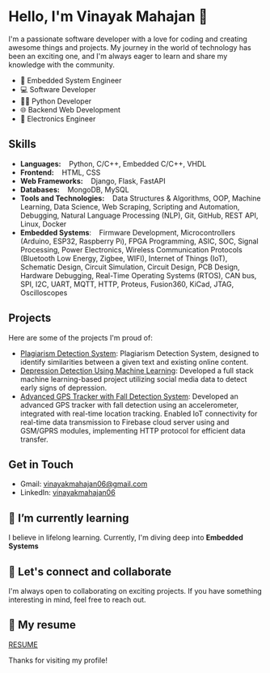 # Hello, I'm Vinayak Mahajan 👋

I'm a passionate software developer with a love for coding and creating awesome things and projects. My journey in the world of technology has been an exciting one, and I'm always eager to learn and share my knowledge with the community.

- 🤖 Embedded System Engineer
- 💻 Software Developer
- 👨‍💻 Python Developer
- 🌐 Backend Web Development
- 🔋 Electronics Engineer

## Skills
- **Languages:** $~~$ Python, C/C++, Embedded C/C++, VHDL
- **Frontend:** $~~$ HTML, CSS
- **Web Frameworks:** $~~$ Django, Flask, FastAPI
- **Databases:** $~~$ MongoDB, MySQL
- **Tools and Technologies:** $~~$ Data Structures & Algorithms, OOP, Machine Learning, Data Science, Web Scraping, Scripting and Automation, Debugging, Natural Language Processing (NLP), Git, GitHub, REST API, Linux, Docker
- **Embedded Systems**: $~~$ Firmware Development, Microcontrollers (Arduino, ESP32, Raspberry Pi), FPGA Programming, ASIC, SOC, Signal Processing, Power Electronics, Wireless Communication Protocols (Bluetooth Low Energy, Zigbee, WIFI), Internet of Things (IoT), Schematic Design, Circuit Simulation, Circuit Design, PCB Design, Hardware Debugging, Real-Time Operating Systems (RTOS), CAN bus, SPI, I2C, UART, MQTT, HTTP, Proteus, Fusion360, KiCad, JTAG, Oscilloscopes

## Projects
Here are some of the projects I'm proud of:

- [Plagiarism Detection System](https://github.com/vinmahajan/Plagiarism_Detection): Plagiarism Detection System, designed to identify similarities between a given text and existing online content.
- [Depression Detection Using Machine Learning](https://github.com/vinmahajan/Depression-Detection-Using-Machine-learning):  Developed a full stack machine learning-based project utilizing social media data to detect early signs of depression.
- [Advanced GPS Tracker with Fall Detection System](https://github.com/vinmahajan/): Developed an advanced GPS tracker with fall detection using an accelerometer, integrated with real-time location tracking. Enabled IoT connectivity for real-time data transmission to Firebase cloud server using and GSM/GPRS modules, implementing HTTP protocol for efficient data transfer.


## Get in Touch
- Gmail: [vinayakmahajan06@gmail.com](vinayakmahajan06@gmail.com)
- LinkedIn: [vinayakmahajan06](https://linkedin.com/in/vinayakmahajan06)

## 🌱 I’m currently learning
I believe in lifelong learning. Currently, I'm diving deep into **Embedded Systems**

## 💬 Let's connect and collaborate
I'm always open to collaborating on exciting projects. If you have something interesting in mind, feel free to reach out.

## 📄 My resume 
[RESUME](https://drive.google.com/drive/folders/149JYTeHdJIfSb_iIdKBX4ZqNiC4euP4s?usp=sharing)

Thanks for visiting my profile!


